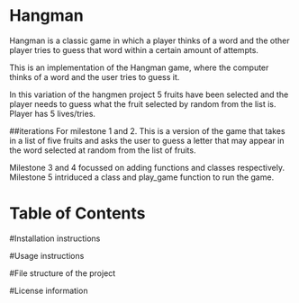 # Hangman
Hangman is a classic game in which a player thinks of a word and the other player tries to guess that word within a certain amount of attempts.

This is an implementation of the Hangman game, where the computer thinks of a word and the user tries to guess it. 

In this variation of the hangmen project 5 fruits have been selected and the player needs to guess what the fruit selected by random from the list is. Player has 5 lives/tries. 

##iterations 
For milestone 1 and 2. This is a version of the game that takes in a list of five fruits and asks the user to guess a letter that may appear in the word selected at random from the list of fruits.

Milestone 3 and 4 focussed on adding functions and classes respectively.
Milestone 5 intriduced a class and play_game function to run the game. 


# Table of Contents

#Installation instructions

#Usage instructions

#File structure of the project

#License information
